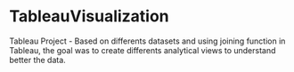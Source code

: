 # TableauVisualization
Tableau Project - Based on differents datasets and using joining function in Tableau, the goal was to create differents analytical views to understand better the data. 
